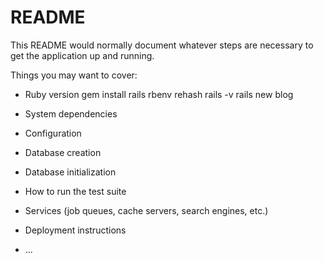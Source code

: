 # README

This README would normally document whatever steps are necessary to get the
application up and running.

Things you may want to cover:

* Ruby version
gem install rails
rbenv rehash
rails -v
rails new blog

* System dependencies

* Configuration

* Database creation

* Database initialization

* How to run the test suite

* Services (job queues, cache servers, search engines, etc.)

* Deployment instructions

* ...
